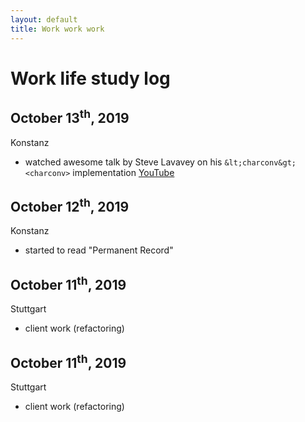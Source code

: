 ```yaml
---
layout: default
title: Work work work
---
```


# Work life study log

## October 13<sup>th</sup>, 2019
Konstanz
- watched awesome talk by Steve Lavavey on his `&lt;charconv&gt;` `<charconv>` implementation [YouTube](https://www.youtube.com/watch?v=4P_kbF0EbZM)

## October 12<sup>th</sup>, 2019
Konstanz
- started to read "Permanent Record"

## October 11<sup>th</sup>, 2019
Stuttgart
- client work (refactoring)

## October 11<sup>th</sup>, 2019
Stuttgart
- client work (refactoring)
